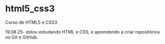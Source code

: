 # html5_css3
Curso de HTML5 e CSS3

19.08.25- estou estudando HTML e CSS, e aprendendo a criar repositórios no Git e GitHub.
